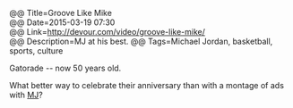 @@ Title=Groove Like Mike   
@@ Date=2015-03-19 07:30  
@@ Link=http://devour.com/video/groove-like-mike/  
@@ Description=MJ at his best.
@@ Tags=Michael Jordan, basketball, sports, culture  

Gatorade -- now 50 years old.

What better way to celebrate their anniversary than with a montage of ads with [MJ](https://en.wikipedia.org/wiki/Michael_Jordan)?